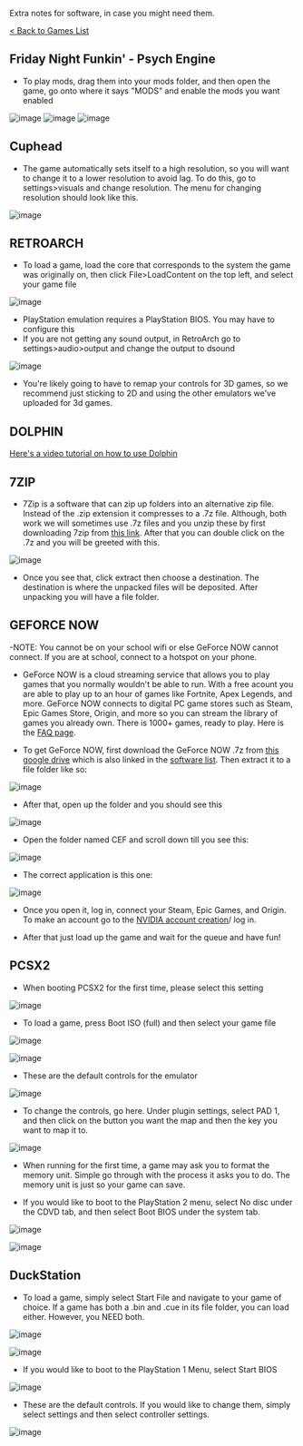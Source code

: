 Extra notes for software, in case you might need them.

[< Back to Games List](https://github.com/Project-Bradnails/Bradnails/blob/main/Software/softwarelist.md)

## Friday Night Funkin' - Psych Engine
- To play mods, drag them into your mods folder, and then open the game, go onto where it says "MODS" and enable the mods you want enabled

![image](https://user-images.githubusercontent.com/96362136/147957647-ba300149-fbe1-47df-bc06-4bb1a5944136.png)
![image](https://user-images.githubusercontent.com/96362136/147957677-1f24641c-6c86-4d24-8c39-5478801d20b0.png)
![image](https://user-images.githubusercontent.com/96362136/147957833-c6456716-1e91-47a2-85a6-5e71e9f901a8.png)




## Cuphead
- The game automatically sets itself to a high resolution, so you will want to change it to a lower resolution to avoid lag. To do this, go to settings>visuals and change resolution. The menu for changing resolution should look like this.

![image](https://user-images.githubusercontent.com/96362136/147957614-dca06c72-d1dc-423e-806d-38f433492e79.png)


## RETROARCH
- To load a game, load the core that corresponds to the system the game was originally on, then click File>LoadContent on the top left, and select your game file

![image](https://user-images.githubusercontent.com/96362136/147957939-a416db90-c7c2-4cfa-acbf-b56b954dc8ee.png)

- PlayStation emulation requires a PlayStation BIOS. You may have to configure this
- If you are not getting any sound output, in RetroArch go to settings>audio>output and change the output to dsound

![image](https://user-images.githubusercontent.com/96362136/147958172-ec535c9f-36cc-452f-9929-f76e1c9f49db.png)


- You're likely going to have to remap your controls for 3D games, so we recommend just sticking to 2D and using the other emulators we've uploaded for 3d games.

## DOLPHIN
[Here's a video tutorial on how to use Dolphin](https://www.youtube.com/watch?v=uj2DyAD8_pg)

## 7ZIP
- 7Zip is a software that can zip up folders into an alternative zip file. Instead of the .zip extension it compresses to a .7z file. Although, both work we will sometimes use .7z files and you unzip these by first downloading 7zip from [this link](https://drive.google.com/file/d/1by7I72v0vP8VvdlOQaE5SnwC3zSoam6z/view?usp=sharing). After that you can double click on the .7z and you will be greeted with this. 

![image](https://user-images.githubusercontent.com/96384765/146795867-1458bf41-95d1-4338-8c91-3e70ca6b2eb7.png)

- Once you see that, click extract then choose a destination. The destination is where the unpacked files will be deposited. After unpacking you will have a file folder.

## GEFORCE NOW
-NOTE: You cannot be on your school wifi or else GeForce NOW cannot connect. If you are at school, connect to a hotspot on your phone.
- GeForce NOW is a cloud streaming service that allows you to play games that you normally wouldn't be able to run. With a free acount you are able to play up to an hour of games like Fortnite, Apex Legends, and more. GeForce NOW connects to digital PC game stores such as Steam, Epic Games Store, Origin, and more so you can stream the library of games you already own. There is 1000+ games, ready to play. Here is the [FAQ page](https://www.nvidia.com/en-us/geforce-now/faq/).

- To get GeForce NOW, first download the GeForce NOW .7z from [this google drive](https://drive.google.com/file/d/1kbVMtYiMOtKc4L_Qd-5dsO54WfhY_hEU/view?usp=sharing) which is also linked in the [software list](https://github.com/Project-Bradnails/Bradnails1/blob/main/Software/softwarelist.md). Then extract it to a file folder like so:    

![image](https://user-images.githubusercontent.com/96384765/146836567-8b215a99-ff1a-477e-bc73-86298759c11d.png)

- After that, open up the folder and you should see this

![image](https://user-images.githubusercontent.com/96384765/146838008-4fbba1e4-04e9-4d82-9ac4-540c225abd41.png)

- Open the folder named CEF and scroll down till you see this:  

![image](https://user-images.githubusercontent.com/96384765/146838713-da5475bc-baf4-45b6-ad01-1b361bf9c0c9.png)

- The correct application is this one:    

![image](https://user-images.githubusercontent.com/96384765/146839350-46292d96-d5ea-411d-9ceb-84630c62d56a.png)


- Once you open it, log in, connect your Steam, Epic Games, and Origin. To make an account go to the [NVIDIA account creation](https://login.nvgs.nvidia.com/v1/login/identifier?key=eyJhbGciOiJIUzI1NiJ9.eyJzZSI6Im9qN0ciLCJ0b2tlbklkIjoiMzE4NTM2MDUwNDczNDM3MTY3Iiwib3QiOiIzMTg1MzYwNTA1ODg3NzkxMDMiLCJpYXQiOjE2NDAwMzg1MDAsImp0aSI6IjhlZTNlODRkLTMzNzEtNGJiYi1hNjYzLTAzZDY0M2YyZTE4OSJ9.hQtKecJqwcUQKHYVWQDFKuvoG007O1dxk-T-TzGOolo&client_id=310670192232366513&prompt=default&context=initial&theme=Noir&preferred_nvidia=true&locale=en-US)/ log in.


- After that just load up the game and wait for the queue and have fun!

## PCSX2
- When booting PCSX2 for the first time, please select this setting

![image](https://user-images.githubusercontent.com/96362136/151085022-b7a98b68-8115-4de9-90b7-d2f3bb50453e.png)

- To load a game, press Boot ISO (full) and then select your game file

![image](https://user-images.githubusercontent.com/96362136/151085147-5f01c4de-b3ab-4910-8661-d92a7ecdab11.png)

![image](https://user-images.githubusercontent.com/96362136/151085212-3a650889-4a10-477d-8267-2624507a6b29.png)

- These are the default controls for the emulator

![image](https://user-images.githubusercontent.com/96362136/151085280-661b67d6-3656-41d5-b138-225c064d1bd5.png)

- To change the controls, go here. Under plugin settings, select PAD 1, and then click on the button you want the map and then the key you want to map it to.

![image](https://user-images.githubusercontent.com/96362136/151085334-ec8a2fd2-9a30-437d-b4e3-06514833f47f.png)

- When running for the first time, a game may ask you to format the memory unit. Simple go through with the process it asks you to do. The memory unit is just so your game can save.

- If you would like to boot to the PlayStation 2 menu, select No disc under the CDVD tab, and then select Boot BIOS under the system tab.

![image](https://user-images.githubusercontent.com/96362136/151088510-f2124576-0405-4b4b-8904-9a6024b70acb.png)

![image](https://user-images.githubusercontent.com/96362136/151088536-c023d9f3-6f60-4148-9fb2-ebaddd98bc24.png)


## DuckStation
- To load a game, simply select Start File and navigate to your game of choice. If a game has both a .bin and .cue in its file folder, you can load either. However, you NEED both.

![image](https://user-images.githubusercontent.com/96362136/151087221-65a485d9-be42-4499-9573-0b6a70fe35ee.png)

![image](https://user-images.githubusercontent.com/96362136/151088128-58e81eda-7de2-49a7-a826-ff7472600659.png)

- If you would like to boot to the PlayStation 1 Menu, select Start BIOS 

![image](https://user-images.githubusercontent.com/96362136/151088209-2f5b8e1c-b5dd-4cd8-86ab-e721a129988a.png)

- These are the default controls. If you would like to change them, simply select settings and then select controller settings. 

![image](https://user-images.githubusercontent.com/96362136/151088320-664bb443-1709-4134-9c3b-fbd60e642b86.png)



